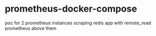# prometheus-docker-compose
poc for 2 prometheus instances scraping redis app with remote_read prometheus above them
